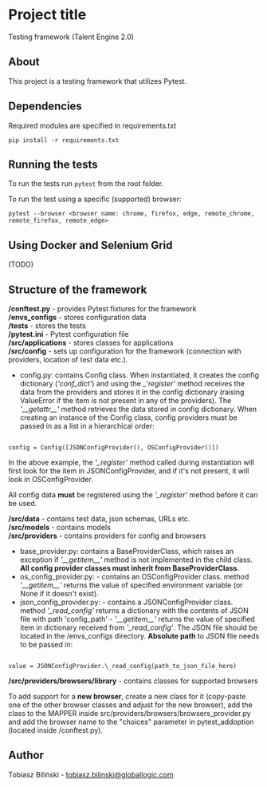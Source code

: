# Project title

Testing framework (Talent Engine 2.0)

## About

This project is a testing framework that utilizes Pytest.

## Dependencies

Required modules are specified in requirements.txt

```
pip install -r requirements.txt
```

## Running the tests

To run the tests run `pytest` from the root folder.

To run the test using a specific (supported) browser:

```
pytest --browser <browser name: chrome, firefox, edge, remote_chrome, remote_firefox, remote_edge>
```

## Using Docker and Selenium Grid
(TODO)

## Structure of the framework

**/conftest.py** - provides Pytest fixtures for the framework  
**/envs_configs** - stores configuration data  
**/tests** - stores the tests  
**/pytest.ini** - Pytest configuration file  
**/src/applications** - stores classes for applications  
**/src/config** - sets up configuration for the framework (connection with providers, location of test data etc.).

- config.py: contains Config class. When instantiated, it creates the config dictionary (_'conf_dict'_) and using the _\'_register'_ method receives the data from the providers and stores it in the config dictionary (raising ValueError if the item is not present in any of the providers). The _'\_\_getattr\_\_'_ method retrieves the data stored in config dictionary. When creating an instance of the Config class, config providers must be passed in as a list in a hierarchical order:

```

config = Config([JSONConfigProvider(), OSConfigProvider()])

```

In the above example, the _'\_register'_ method called during instantiation will first look for the item in JSONConfigProvider, and if it's not present, it will look in OSConfigProvider.

All config data **must** be registered using the _'\_register'_ method before it can be used.

**/src/data** - contains test data, json schemas, URLs etc.  
**/src/models** - contains models  
**/src/providers** - contains providers for config and browsers

- base_provider.py: contains a BaseProviderClass, which raises an exception if _'\_\_getitem\_\_'_ method is not implemented in the child class. **All config provider classes must inherit from BaseProviderClass.**
- os_config_provider.py: - contains an OSConfigProvider class. method _'\_\_getitem\_\_'_ returns the value of specified environment variable (or None if it doesn't exist).
- json_config_provider.py: - contains a JSONConfigProvider class. method _'\_read_config'_ returns a dictionary with the contents of JSON file with path 'config_path' - _'\_\_getitem\_\_'_ returns the value of specified item in dictionary received from _'\_read_config'_. The JSON file should be located in the /envs_configs directory. **Absolute path** to JSON file needs to be passed in:

```

value = JSONConfigProvider.\_read_config(path_to_json_file_here)

```

**/src/providers/browsers/library** - contains classes for supported browsers

To add support for a **new browser**, create a new class for it (copy-paste one of the other browser classes and adjust for the new browser), add the class to the MAPPER inside src/providers/browsers/browsers_provider.py and add the browser name to the "choices" parameter in pytest_addoption (located inside /conftest.py).

## Author

Tobiasz Biliński - tobiasz.bilinski@globallogic.com
